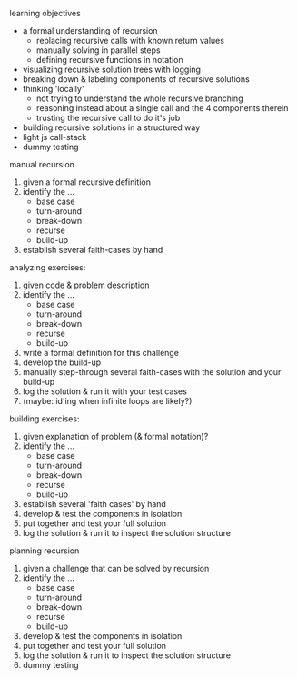 learning objectives
* a formal understanding of recursion
    * replacing recursive calls with known return values
    * manually solving in parallel steps
    * defining recursive functions in notation
* visualizing recursive solution trees with logging
* breaking down & labeling components of recursive solutions
* thinking 'locally' 
    * not trying to understand the whole recursive branching
    * reasoning instead about a single call and the 4 components therein
    * trusting the recursive call to do it's job
* building recursive solutions in a structured way
* light js call-stack
* dummy testing


manual recursion
1. given a formal recursive definition
2. identify the ...
    * base case
    * turn-around
    * break-down
    * recurse
    * build-up
3. establish several faith-cases by hand

analyzing exercises:
1. given code & problem description
2. identify the ...
    * base case
    * turn-around
    * break-down
    * recurse
    * build-up
3. write a formal definition for this challenge
4. develop the build-up
5. manually step-through several faith-cases with the solution and your build-up
6. log the solution & run it with your test cases
7. (maybe: id'ing when infinite loops are likely?)


building exercises:
1. given explanation of problem (& formal notation)?
2. identify the ...
    * base case
    * turn-around
    * break-down
    * recurse
    * build-up
3. establish several 'faith cases' by hand
4. develop & test the components in isolation
5. put together and test your full solution
6. log the solution & run it to inspect the solution structure


planning recursion
1. given a challenge that can be solved by recursion
2. identify the ...
    * base case
    * turn-around
    * break-down
    * recurse
    * build-up 
3. develop & test the components in isolation
4. put together and test your full solution
5. log the solution & run it to inspect the solution structure
6. dummy testing